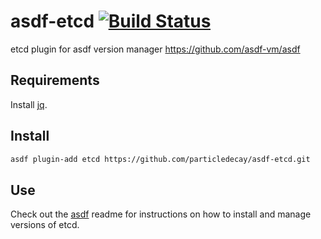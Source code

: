 # asdf-etcd [![Build Status](https://travis-ci.org/particledecay/asdf-etcd.svg?branch=master)](https://travis-ci.org/particledecay/asdf-etcd)
etcd plugin for asdf version manager https://github.com/asdf-vm/asdf

## Requirements
Install [jq](https://stedolan.github.io/jq/).

## Install
```bash
asdf plugin-add etcd https://github.com/particledecay/asdf-etcd.git
```

## Use
Check out the [asdf](https://github.com/asdf-vm/asdf) readme for instructions on how to install and manage versions of etcd.
